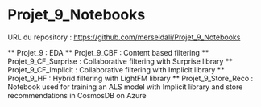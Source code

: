 # Projet_9_Notebooks


URL du repository : https://github.com/merseldali/Projet_9_Notebooks


** Projet_9 : EDA
** Projet_9_CBF : Content based filtering
** Projet_9_CF_Surprise : Collaborative filtering with Surprise library
** Projet_9_CF_Implicit : Collaborative filtering with Implicit library
** Projet_9_HF : Hybrid filtering with LightFM library
** Projet_9_Store_Reco : Notebook used for training an ALS model with Implicit library and store recommendations in CosmosDB on Azure